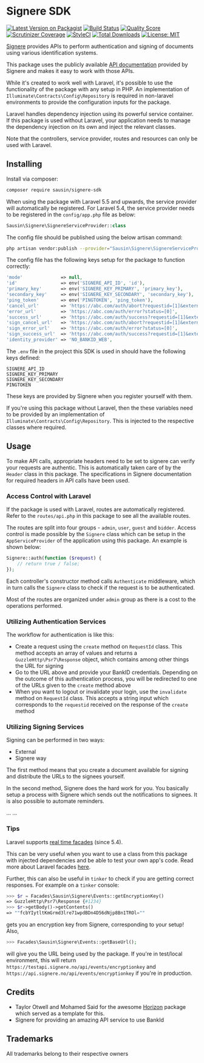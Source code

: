 # Signere SDK

[![Latest Version on Packagist](https://img.shields.io/packagist/v/sausin/signere-sdk.svg?style=flat-square)](https://packagist.org/packages/sausin/signere-sdk)
[![Build Status](https://img.shields.io/travis/sausin/signere-sdk/master.svg?style=flat-square)](https://travis-ci.org/sausin/signere-sdk)
[![Quality Score](https://img.shields.io/scrutinizer/g/sausin/signere-sdk.svg?style=flat-square)](https://scrutinizer-ci.com/g/sausin/signere-sdk)
[![Scrutinizer Coverage](https://img.shields.io/scrutinizer/coverage/g/sausin/signere-sdk.svg?style=flat-square)](https://scrutinizer-ci.com/g/sausin/signere-sdk)
[![StyleCI](https://styleci.io/repos/100803677/shield?branch=master)](https://styleci.io/repos/100803677)
[![Total Downloads](https://img.shields.io/packagist/dt/sausin/signere-sdk.svg?style=flat-square)](https://packagist.org/packages/sausin/signere-sdk)
[![License: MIT](https://img.shields.io/badge/License-MIT-yellow.svg?style=flat-square)](https://opensource.org/licenses/MIT)


[Signere](https://www.signere.no/) provides APIs to perform authentication and signing of documents using various identification systems.

This package uses the publicly available [API documentation](https://api.signere.no/Documentation) provided by Signere and makes it easy to work with those APIs.

While it's created to work well with Laravel, it's possible to use the functionality of the package with any setup in PHP. An implementation of `Illuminate\Contracts\Config\Repository` is required in non-laravel environments to provide the configuration inputs for the package.

Laravel handles dependency injection using its powerful service container. If this package is used without Laravel, your application needs to manage the dependency injection on its own and inject the relevant classes.

Note that the controllers, service provider, routes and resources can only be used with Laravel.

## Installing

Install via composer:
```sh
composer require sausin/signere-sdk
```

When using the package with Laravel 5.5 and upwards, the service provider will automatically be registered. For Laravel 5.4, the service provider needs to be registered in the `config/app.php` file as below:

```php
Sausin\Signere\SignereServiceProvider::class
```

The config file should be published using the below artisan command:

```sh
php artisan vendor:publish --provider="Sausin\Signere\SignereServiceProvider"
```

The config file has the following keys setup for the package to function correctly:

```php
'mode'              => null,
'id'                => env('SIGNERE_API_ID', 'id'),
'primary_key'       => env('SIGNERE_KEY_PRIMARY', 'primary_key'),
'secondary_key'     => env('SIGNERE_KEY_SECONDARY', 'secondary_key'),
'ping_token'        => env('PINGTOKEN', 'ping_token'),
'cancel_url'        => 'https://abc.com/auth/abort?requestid=[1]&externalid=[2]',
'error_url'         => 'https://abc.com/auth/error?status=[0]',
'success_url'       => 'https://abc.com/auth/success?requestid=[1]&externalid=[2]',
'sign_cancel_url'   => 'https://abc.com/auth/abort?requestid=[1]&externalid=[2]',
'sign_error_url'    => 'https://abc.com/auth/error?status=[0]',
'sign_success_url'  => 'https://abc.com/auth/success?requestid=[1]&externalid=[2]',
'identity_provider' => 'NO_BANKID_WEB',
```

The `.env` file in the project this SDK is used in should have the following keys defined:

```
SIGNERE_API_ID
SIGNERE_KEY_PRIMARY
SIGNERE_KEY_SECONDARY
PINGTOKEN
```

These keys are provided by Signere when you register yourself with them.

If you're using this package without Laravel, then the these variables need to be provided by an implementation of `Illuminate\Contracts\Config\Repository`. This is injected to the respective classes where required.

## Usage

To make API calls, appropriate headers need to be set to signere can verify your requests are authentic. This is automatically taken care of by the `Header` class in this package. The specifications in Signere documentation for required headers in API calls have been used.

### Access Control with Laravel

If the package is used with Laravel, routes are automatically registered. Refer to the `routes/api.php` in this package to see all the available routes.

The routes are split into four groups - `admin`, `user`, `guest` and `bidder`. Access control is made possible by the `Signere` class which can be setup in the `AppServiceProvider` of the application using this package. An example is shown below:

```php
Signere::auth(function ($request) {
    // return true / false;
});
```

Each controller's constructor method calls `Authenticate` middleware, which in turn calls the `Signere` class to check if the request is to be authenticated.

Most of the routes are organized under `admin` group as there is a cost to the operations performed.

### Utilizing Authentication Services

The workflow for authentication is like this:

* Create a request using the `create` method on `RequestId` class. This method accepts an array of values and returns a `GuzzleHttp\Psr7\Response` object, which contains among other things the URL for signing
* Go to the URL above and provide your BankID credentials. Depending on the outcome of this authentication process, you will be redirected to one of the URLs given to the `create` method above
* When you want to logout or invalidate your login, use the `invalidate` method on `RequestId` class. This accepts a string input which corresponds to the `requestid` received on the response of the `create` method

### Utilizing Signing Services

Signing can be performed in two ways:

* External
* Signere way

The first method means that you create a document available for signing and distribute the URLs to the signees yourself.

In the second method, Signere does the hard work for you. You basically setup a process with Signere which sends out the notifications to signees. It is also possible to automate reminders.

...
...

### Tips

Laravel supports [real time facades](https://mattstauffer.co/blog/real-time-automatic-facades-in-laravel-5-4) (since 5.4).

This can be very useful when you want to use a class from this package with injected dependencies and be able to test your own app's code. Read more about Laravel facades [here](https://laravel.com/docs/5.4/facades).

Further, this can also be useful in `tinker` to check if you are getting correct responses. For example on a `tinker` console:

```php
>>> $r = Facades\Sausin\Signere\Events::getEncryptionKey()
=> GuzzleHttp\Psr7\Response {#1234}
>>> $r->getBody()->getContents()
=> ""fcbYIytltKmGrmd3lre71wpdBDn4D56dNjp8Bn1TROl=""
```

gets you an encryption key from Signere, corresponding to your setup! Also,

```php
>>> Facades\Sausin\Signere\Events::getBaseUrl();
```

will give you the URL being used by the package. If you're in test/local environment, this will return `https://testapi.signere.no/api/events/encryptionkey` and `https://api.signere.no/api/events/encryptionkey` if you're in production.

## Credits
* Taylor Otwell and Mohamed Said for the awesome [Horizon](https://github.com/laravel/horizon) package which served as a template for this.
* Signere for providing an amazing API service to use BankId

## Trademarks
All trademarks belong to their respective owners